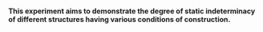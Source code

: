 #### This experiment aims to demonstrate the degree of static indeterminacy of different structures having various conditions of construction.  